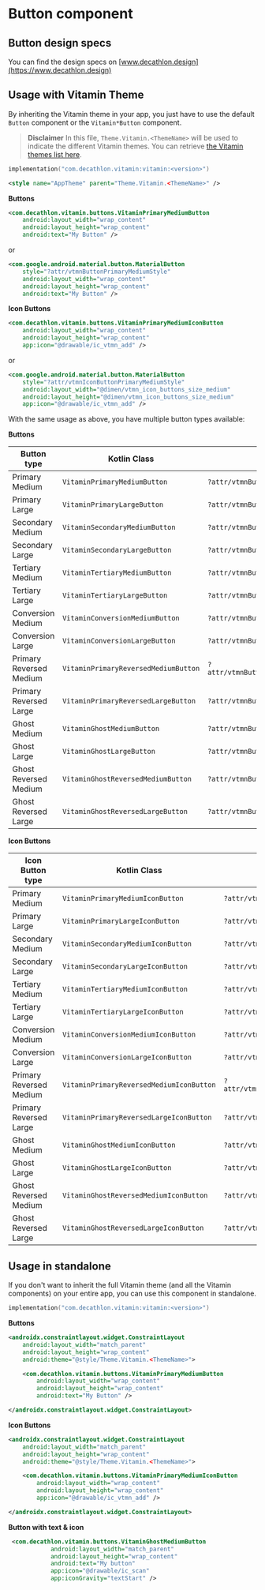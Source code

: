 # Button component

## Button design specs

You can find the design specs on [www.decathlon.design](https://www.decathlon.design)

## Usage with Vitamin Theme

By inheriting the Vitamin theme in your app, you just have to use the default `Button` component or the `Vitamin*Button` component.

> **Disclaimer**
In this file, `Theme.Vitamin.<ThemeName>` will be used to indicate the different Vitamin themes. You
can retrieve [the Vitamin themes list here](../vitamin/README.md).

```kotlin
implementation("com.decathlon.vitamin:vitamin:<version>")
```

```xml
<style name="AppTheme" parent="Theme.Vitamin.<ThemeName>" />
```

**Buttons**

```xml
<com.decathlon.vitamin.buttons.VitaminPrimaryMediumButton
    android:layout_width="wrap_content"
    android:layout_height="wrap_content"
    android:text="My Button" />
```

or

```xml
<com.google.android.material.button.MaterialButton
    style="?attr/vtmnButtonPrimaryMediumStyle"
    android:layout_width="wrap_content"
    android:layout_height="wrap_content"
    android:text="My Button" />
```

**Icon Buttons**

```xml
<com.decathlon.vitamin.buttons.VitaminPrimaryMediumIconButton
    android:layout_width="wrap_content"
    android:layout_height="wrap_content"
    app:icon="@drawable/ic_vtmn_add" />
```

or

```xml
<com.google.android.material.button.MaterialButton
    style="?attr/vtmnIconButtonPrimaryMediumStyle"
    android:layout_width="@dimen/vtmn_icon_buttons_size_medium"
    android:layout_height="@dimen/vtmn_icon_buttons_size_medium"
    app:icon="@drawable/ic_vtmn_add" />
```

With the same usage as above, you have multiple button types available: 

**Buttons**

| Button type             | Kotlin Class                         | Attribute style                              |
|-------------------------|--------------------------------------|----------------------------------------------|
| Primary Medium          | `VitaminPrimaryMediumButton`         | `?attr/vtmnButtonPrimaryMediumStyle`         |
| Primary Large           | `VitaminPrimaryLargeButton`          | `?attr/vtmnButtonPrimaryLargeStyle`          |
| Secondary Medium        | `VitaminSecondaryMediumButton`       | `?attr/vtmnButtonSecondaryMediumStyle`       |
| Secondary Large         | `VitaminSecondaryLargeButton`        | `?attr/vtmnButtonSecondaryLargeStyle`        |
| Tertiary Medium         | `VitaminTertiaryMediumButton`        | `?attr/vtmnButtonTertiaryMediumStyle`        |
| Tertiary Large          | `VitaminTertiaryLargeButton`         | `?attr/vtmnButtonTertiaryLargeStyle`         |
| Conversion Medium       | `VitaminConversionMediumButton`      | `?attr/vtmnButtonConversionMediumStyle`      |
| Conversion Large        | `VitaminConversionLargeButton`       | `?attr/vtmnButtonConversionLargeStyle`       |
| Primary Reversed Medium | `VitaminPrimaryReversedMediumButton` | `?attr/vtmnButtonPrimaryReversedMediumStyle` |
| Primary Reversed Large  | `VitaminPrimaryReversedLargeButton`  | `?attr/vtmnButtonPrimaryReversedLargeStyle`  |
| Ghost Medium            | `VitaminGhostMediumButton`           | `?attr/vtmnButtonGhostMediumStyle`           |
| Ghost Large             | `VitaminGhostLargeButton`            | `?attr/vtmnButtonGhostLargeStyle`            |
| Ghost Reversed Medium   | `VitaminGhostReversedMediumButton`   | `?attr/vtmnButtonGhostReversedMediumStyle`   |
| Ghost Reversed Large    | `VitaminGhostReversedLargeButton`    | `?attr/vtmnButtonGhostReversedLargeStyle`    |

**Icon Buttons**

| Icon Button type        | Kotlin Class                             | Attribute style                                  |
|-------------------------|------------------------------------------|--------------------------------------------------|
| Primary Medium          | `VitaminPrimaryMediumIconButton`         | `?attr/vtmnIconButtonPrimaryMediumStyle`         |
| Primary Large           | `VitaminPrimaryLargeIconButton`          | `?attr/vtmnIconButtonPrimaryLargeStyle`          |
| Secondary Medium        | `VitaminSecondaryMediumIconButton`       | `?attr/vtmnIconButtonSecondaryMediumStyle`       |
| Secondary Large         | `VitaminSecondaryLargeIconButton`        | `?attr/vtmnIconButtonSecondaryLargeStyle`        |
| Tertiary Medium         | `VitaminTertiaryMediumIconButton`        | `?attr/vtmnIconButtonTertiaryMediumStyle`        |
| Tertiary Large          | `VitaminTertiaryLargeIconButton`         | `?attr/vtmnIconButtonTertiaryLargeStyle`         |
| Conversion Medium       | `VitaminConversionMediumIconButton`      | `?attr/vtmnIconButtonConversionMediumStyle`      |
| Conversion Large        | `VitaminConversionLargeIconButton`       | `?attr/vtmnIconButtonConversionLargeStyle`       |
| Primary Reversed Medium | `VitaminPrimaryReversedMediumIconButton` | `?attr/vtmnIconButtonPrimaryReversedMediumStyle` |
| Primary Reversed Large  | `VitaminPrimaryReversedLargeIconButton`  | `?attr/vtmnIconButtonPrimaryReversedLargeStyle`  |
| Ghost Medium            | `VitaminGhostMediumIconButton`           | `?attr/vtmnIconButtonGhostMediumStyle`           |
| Ghost Large             | `VitaminGhostLargeIconButton`            | `?attr/vtmnIconButtonGhostLargeStyle`            |
| Ghost Reversed Medium   | `VitaminGhostReversedMediumIconButton`   | `?attr/vtmnIconButtonGhostReversedMediumStyle`   |
| Ghost Reversed Large    | `VitaminGhostReversedLargeIconButton`    | `?attr/vtmnIconButtonGhostReversedLargeStyle`    |

## Usage in standalone

If you don't want to inherit the full Vitamin theme (and all the Vitamin components) on your entire app, you can use this component in standalone.

```kotlin
implementation("com.decathlon.vitamin:vitamin:<version>")
```

**Buttons**

```xml
<androidx.constraintlayout.widget.ConstraintLayout
    android:layout_width="match_parent"
    android:layout_height="wrap_content"
    android:theme="@style/Theme.Vitamin.<ThemeName>">

    <com.decathlon.vitamin.buttons.VitaminPrimaryMediumButton
        android:layout_width="wrap_content"
        android:layout_height="wrap_content"
        android:text="My Button" />

</androidx.constraintlayout.widget.ConstraintLayout>
```

**Icon Buttons**

```xml
<androidx.constraintlayout.widget.ConstraintLayout
    android:layout_width="match_parent"
    android:layout_height="wrap_content"
    android:theme="@style/Theme.Vitamin.<ThemeName>">

    <com.decathlon.vitamin.buttons.VitaminPrimaryMediumIconButton
        android:layout_width="wrap_content"
        android:layout_height="wrap_content"
        app:icon="@drawable/ic_vtmn_add" />

</androidx.constraintlayout.widget.ConstraintLayout>
```

**Button with text & icon**

```xml
 <com.decathlon.vitamin.buttons.VitaminGhostMediumButton
            android:layout_width="match_parent"
            android:layout_height="wrap_content"
            android:text="My button"
            app:icon="@drawable/ic_scan"
            app:iconGravity="textStart" />
```
